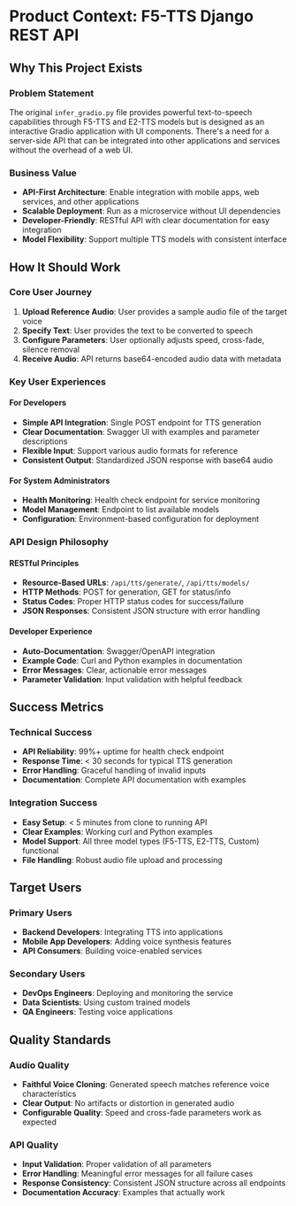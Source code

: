 # Product Context: F5-TTS Django REST API

## Why This Project Exists

### Problem Statement
The original `infer_gradio.py` file provides powerful text-to-speech capabilities through F5-TTS and E2-TTS models but is designed as an interactive Gradio application with UI components. There's a need for a server-side API that can be integrated into other applications and services without the overhead of a web UI.

### Business Value
- **API-First Architecture**: Enable integration with mobile apps, web services, and other applications
- **Scalable Deployment**: Run as a microservice without UI dependencies
- **Developer-Friendly**: RESTful API with clear documentation for easy integration
- **Model Flexibility**: Support multiple TTS models with consistent interface

## How It Should Work

### Core User Journey
1. **Upload Reference Audio**: User provides a sample audio file of the target voice
2. **Specify Text**: User provides the text to be converted to speech
3. **Configure Parameters**: User optionally adjusts speed, cross-fade, silence removal
4. **Receive Audio**: API returns base64-encoded audio data with metadata

### Key User Experiences

#### For Developers
- **Simple API Integration**: Single POST endpoint for TTS generation
- **Clear Documentation**: Swagger UI with examples and parameter descriptions
- **Flexible Input**: Support various audio formats for reference
- **Consistent Output**: Standardized JSON response with base64 audio

#### For System Administrators
- **Health Monitoring**: Health check endpoint for service monitoring
- **Model Management**: Endpoint to list available models
- **Configuration**: Environment-based configuration for deployment

### API Design Philosophy

#### RESTful Principles
- **Resource-Based URLs**: `/api/tts/generate/`, `/api/tts/models/`
- **HTTP Methods**: POST for generation, GET for status/info
- **Status Codes**: Proper HTTP status codes for success/failure
- **JSON Responses**: Consistent JSON structure with error handling

#### Developer Experience
- **Auto-Documentation**: Swagger/OpenAPI integration
- **Example Code**: Curl and Python examples in documentation
- **Error Messages**: Clear, actionable error messages
- **Parameter Validation**: Input validation with helpful feedback

## Success Metrics

### Technical Success
- **API Reliability**: 99%+ uptime for health check endpoint
- **Response Time**: < 30 seconds for typical TTS generation
- **Error Handling**: Graceful handling of invalid inputs
- **Documentation**: Complete API documentation with examples

### Integration Success
- **Easy Setup**: < 5 minutes from clone to running API
- **Clear Examples**: Working curl and Python examples
- **Model Support**: All three model types (F5-TTS, E2-TTS, Custom) functional
- **File Handling**: Robust audio file upload and processing

## Target Users

### Primary Users
- **Backend Developers**: Integrating TTS into applications
- **Mobile App Developers**: Adding voice synthesis features
- **API Consumers**: Building voice-enabled services

### Secondary Users
- **DevOps Engineers**: Deploying and monitoring the service
- **Data Scientists**: Using custom trained models
- **QA Engineers**: Testing voice applications

## Quality Standards

### Audio Quality
- **Faithful Voice Cloning**: Generated speech matches reference voice characteristics
- **Clear Output**: No artifacts or distortion in generated audio
- **Configurable Quality**: Speed and cross-fade parameters work as expected

### API Quality
- **Input Validation**: Proper validation of all parameters
- **Error Handling**: Meaningful error messages for all failure cases
- **Response Consistency**: Consistent JSON structure across all endpoints
- **Documentation Accuracy**: Examples that actually work 